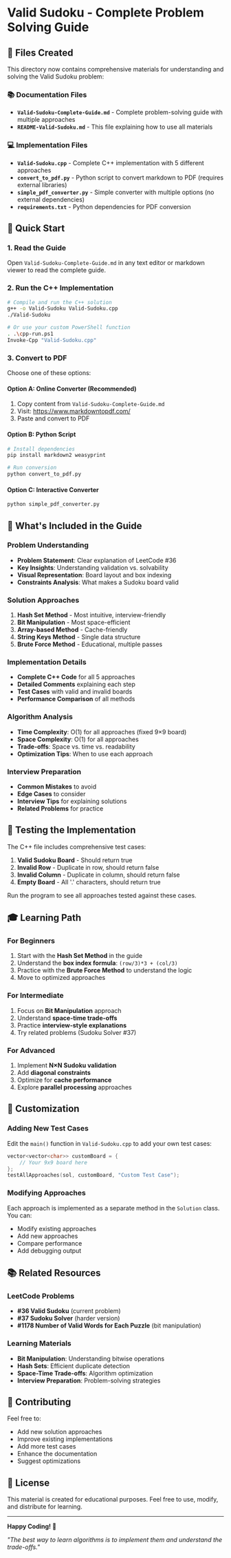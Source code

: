# Valid Sudoku - Complete Problem Solving Guide

## 📁 Files Created

This directory now contains comprehensive materials for understanding and solving the Valid Sudoku problem:

### 📚 Documentation Files
- **`Valid-Sudoku-Complete-Guide.md`** - Complete problem-solving guide with multiple approaches
- **`README-Valid-Sudoku.md`** - This file explaining how to use all materials

### 💻 Implementation Files
- **`Valid-Sudoku.cpp`** - Complete C++ implementation with 5 different approaches
- **`convert_to_pdf.py`** - Python script to convert markdown to PDF (requires external libraries)
- **`simple_pdf_converter.py`** - Simple converter with multiple options (no external dependencies)
- **`requirements.txt`** - Python dependencies for PDF conversion

## 🎯 Quick Start

### 1. Read the Guide
Open `Valid-Sudoku-Complete-Guide.md` in any text editor or markdown viewer to read the complete guide.

### 2. Run the C++ Implementation
```bash
# Compile and run the C++ solution
g++ -o Valid-Sudoku Valid-Sudoku.cpp
./Valid-Sudoku

# Or use your custom PowerShell function
. .\cpp-run.ps1
Invoke-Cpp "Valid-Sudoku.cpp"
```

### 3. Convert to PDF
Choose one of these options:

#### Option A: Online Converter (Recommended)
1. Copy content from `Valid-Sudoku-Complete-Guide.md`
2. Visit: https://www.markdowntopdf.com/
3. Paste and convert to PDF

#### Option B: Python Script
```bash
# Install dependencies
pip install markdown2 weasyprint

# Run conversion
python convert_to_pdf.py
```

#### Option C: Interactive Converter
```bash
python simple_pdf_converter.py
```

## 📖 What's Included in the Guide

### Problem Understanding
- **Problem Statement**: Clear explanation of LeetCode #36
- **Key Insights**: Understanding validation vs. solvability
- **Visual Representation**: Board layout and box indexing
- **Constraints Analysis**: What makes a Sudoku board valid

### Solution Approaches
1. **Hash Set Method** - Most intuitive, interview-friendly
2. **Bit Manipulation** - Most space-efficient
3. **Array-based Method** - Cache-friendly
4. **String Keys Method** - Single data structure
5. **Brute Force Method** - Educational, multiple passes

### Implementation Details
- **Complete C++ Code** for all 5 approaches
- **Detailed Comments** explaining each step
- **Test Cases** with valid and invalid boards
- **Performance Comparison** of all methods

### Algorithm Analysis
- **Time Complexity**: O(1) for all approaches (fixed 9×9 board)
- **Space Complexity**: O(1) for all approaches
- **Trade-offs**: Space vs. time vs. readability
- **Optimization Tips**: When to use each approach

### Interview Preparation
- **Common Mistakes** to avoid
- **Edge Cases** to consider
- **Interview Tips** for explaining solutions
- **Related Problems** for practice

## 🧪 Testing the Implementation

The C++ file includes comprehensive test cases:

1. **Valid Sudoku Board** - Should return true
2. **Invalid Row** - Duplicate in row, should return false
3. **Invalid Column** - Duplicate in column, should return false
4. **Empty Board** - All '.' characters, should return true

Run the program to see all approaches tested against these cases.

## 🎓 Learning Path

### For Beginners
1. Start with the **Hash Set Method** in the guide
2. Understand the **box index formula**: `(row/3)*3 + (col/3)`
3. Practice with the **Brute Force Method** to understand the logic
4. Move to optimized approaches

### For Intermediate
1. Focus on **Bit Manipulation** approach
2. Understand **space-time trade-offs**
3. Practice **interview-style explanations**
4. Try related problems (Sudoku Solver #37)

### For Advanced
1. Implement **N×N Sudoku validation**
2. Add **diagonal constraints**
3. Optimize for **cache performance**
4. Explore **parallel processing** approaches

## 🔧 Customization

### Adding New Test Cases
Edit the `main()` function in `Valid-Sudoku.cpp` to add your own test cases:

```cpp
vector<vector<char>> customBoard = {
    // Your 9x9 board here
};
testAllApproaches(sol, customBoard, "Custom Test Case");
```

### Modifying Approaches
Each approach is implemented as a separate method in the `Solution` class. You can:
- Modify existing approaches
- Add new approaches
- Compare performance
- Add debugging output

## 📚 Related Resources

### LeetCode Problems
- **#36 Valid Sudoku** (current problem)
- **#37 Sudoku Solver** (harder version)
- **#1178 Number of Valid Words for Each Puzzle** (bit manipulation)

### Learning Materials
- **Bit Manipulation**: Understanding bitwise operations
- **Hash Sets**: Efficient duplicate detection
- **Space-Time Trade-offs**: Algorithm optimization
- **Interview Preparation**: Problem-solving strategies

## 🤝 Contributing

Feel free to:
- Add new solution approaches
- Improve existing implementations
- Add more test cases
- Enhance the documentation
- Suggest optimizations

## 📄 License

This material is created for educational purposes. Feel free to use, modify, and distribute for learning.

---

**Happy Coding! 🚀**

*"The best way to learn algorithms is to implement them and understand the trade-offs."* 